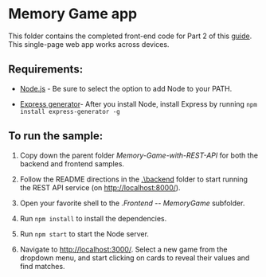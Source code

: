 # Memory Game app

This folder contains the completed front-end code for Part 2 of this [guide](https://docs.microsoft.com/en-us/windows/uwp/get-started/get-started-tutorial-fullstack-web-app). This single-page web app works across devices.

## Requirements:

 - [Node.js](https://nodejs.org/en/download/) - Be sure to select the option to add Node to your PATH.

 - [Express generator](http://expressjs.com/en/starter/generator.html)- After you install Node, install Express by running `npm install express-generator -g`

## To run the sample:

 1. Copy down the parent folder *Memory-Game-with-REST-API* for both the backend and frontend samples.

 2. Follow the README directions in the [.\backend](..\backend\README.md) folder to start running the REST API service (on [http://localhost:8000/](http://localhost:8000/)).
 
 3. Open your favorite shell to the *.Frontend -- MemoryGame* subfolder.

 4. Run `npm install` to install the dependencies.
 
 5. Run `npm start` to start the Node server.

 6. Navigate to [http://localhost:3000/](http://localhost:3000/). Select a new game from the dropdown menu, and start clicking on cards to reveal their values and find matches.
